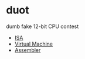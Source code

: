 # duot

dumb fake 12-bit CPU contest 

 * [ISA](ISA.md)
 * [Virtual Machine](vm/README.md)
 * [Assembler](asm/README.md)
